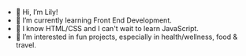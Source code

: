 - 👋 Hi, I’m Lily!
- 🌱 I’m currently learning Front End Development.  
- 👀 I know HTML/CSS and I can't wait to learn JavaScript.
- 💞️ I’m interested in fun projects, especially in health/wellness, food & travel. 


<!---
happygolily/happygolily is a ✨ special ✨ repository because its `README.md` (this file) appears on your GitHub profile.
You can click the Preview link to take a look at your changes.
--->

<!---
- 👀 I’m interested in ... 
- 📫 How to reach me ...
- 💞️ I’m looking to collaborate on ...
- 💞️ I’m interested in ...
--->
